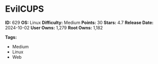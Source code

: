 # EvilCUPS

**ID:** 629
**OS:** Linux
**Difficulty:** Medium
**Points:** 30
**Stars:** 4.7
**Release Date:** 2024-10-02
**User Owns:** 1,279
**Root Owns:** 1,182

**Tags:**
- Medium
- Linux
- Web

